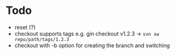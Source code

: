 # Todo

- reset (?)
- checkout supports tags e.g. gin checkout v1.2.3  -> `svn sw repo/path/tags/1.2.3`
- checkout with -b option for creating the branch and switching
